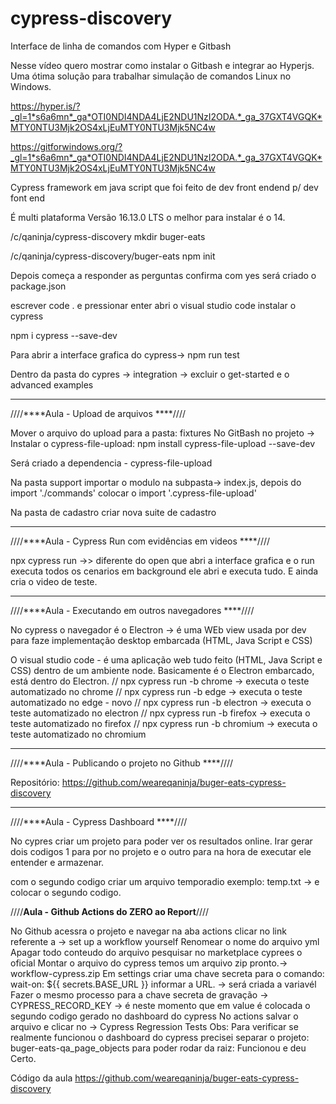 # cypress-discovery

Interface de linha de comandos com Hyper e Gitbash

Nesse vídeo quero mostrar como instalar o Gitbash e integrar ao Hyperjs. Uma ótima solução para trabalhar simulação de comandos Linux no Windows.

https://hyper.is/?_gl=1*s6a6mn*_ga*OTI0NDI4NDA4LjE2NDU1NzI2ODA.*_ga_37GXT4VGQK*MTY0NTU3Mjk2OS4xLjEuMTY0NTU3Mjk5NC4w

https://gitforwindows.org/?_gl=1*s6a6mn*_ga*OTI0NDI4NDA4LjE2NDU1NzI2ODA.*_ga_37GXT4VGQK*MTY0NTU3Mjk2OS4xLjEuMTY0NTU3Mjk5NC4w

Cypress framework em java script que foi feito de dev front endend p/ dev font end

É multi plataforma
Versão 16.13.0 LTS o melhor para instalar é o 14.


/c/qaninja/cypress-discovery
 mkdir buger-eats

/c/qaninja/cypress-discovery/buger-eats
npm init

Depois começa a responder as perguntas
confirma com yes
será criado o package.json

escrever code . e pressionar enter abri o visual studio code
instalar o cypress

 npm i cypress --save-dev

Para abrir a interface grafica do cypress-> npm run test

Dentro da pasta do cypres -> integration -> excluir o get-started e o advanced examples



----------------------------------------------------------------------------
 ////****Aula - Upload de arquivos ****////

Mover o arquivo do upload para a pasta: fixtures
No GitBash no projeto -> Instalar o cypress-file-upload: npm install cypress-file-upload --save-dev

Será criado a dependencia - cypress-file-upload

Na pasta support importar o modulo na subpasta-> index.js, depois do import './commands' colocar o import '.cypress-file-upload'

Na pasta de cadastro criar nova suite de cadastro

----------------------------------------------------------------------------
 ////****Aula - Cypress Run com evidências em videos ****////
 
 npx cypress run   ->> diferente do open que abri a interface grafica e o run executa todos os cenarios em background ele abri e executa tudo.
 E ainda cria o video de teste.


----------------------------------------------------------------------------
 ////****Aula - Executando em outros navegadores ****////
 
 No cypress o navegador é o Electron -> é uma WEb view usada por dev para faze implementação desktop embarcada (HTML, Java Script e CSS)
 
 O visual studio code - é uma aplicação web tudo feito (HTML, Java Script e CSS) dentro de um ambiente node. Basicamente é o Electron embarcado, está dentro do Electron.
// npx cypress run -b chrome ->  executa o teste automatizado no chrome
 // npx cypress run -b edge ->  executa o teste automatizado no edge - novo
 // npx cypress run -b electron ->  executa o teste automatizado no electron
 // npx cypress run -b firefox ->  executa o teste automatizado no firefox 
 // npx cypress run -b chromium ->  executa o teste automatizado no chromium
 
 ----------------------------------------------------------------------------
 ////****Aula - Publicando o projeto no Github ****////
 
 Repositório:
https://github.com/weareqaninja/buger-eats-cypress-discovery
 
 
  ----------------------------------------------------------------------------
 ////****Aula - Cypress Dashboard ****////
 
 No cypres criar um projeto para poder ver os resultados online.
 Irar gerar dois codigos 1 para por no projeto e o outro para na hora de executar ele entender e armazenar.
 
com o segundo codigo criar um arquivo temporadio exemplo: temp.txt -> e colocar o segundo codigo.
 
 
  ////****Aula - Github Actions do ZERO ao Report****////
  
  No Github acessra o projeto e navegar na aba actions
  clicar no link referente a  -> set up a workflow yourself 
  Renomear o nome do arquivo yml
  Apagar todo conteudo do arquivo
  pesquisar no marketplace cyprees o oficial
  Montar o arquivo do cypress
  temos um arquivo zip pronto.-> workflow-cypress.zip
  Em settings criar uma chave secreta para o comando:  wait-on: ${{ secrets.BASE_URL }} informar a URL. -> será criada a variavél
  Fazer o mesmo processo para a chave secreta de gravação -> CYPRESS_RECORD_KEY -> é neste momento que em value é colocada o segundo codigo gerado no dashboard do cypress
  No actions salvar o arquivo e clicar no -> Cypress Regression Tests
  Obs: Para verificar se realmente funcionou o dashboard do cypress precisei separar o projeto: buger-eats-qa_page_objects para poder rodar da raiz: Funcionou e deu Certo.
  
   
  
  
  Código da aula
https://github.com/weareqaninja/buger-eats-cypress-discovery


  
  

 
 
 
 
 
 
